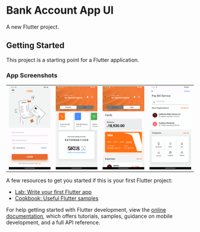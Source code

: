 # Bank Account App UI

A new Flutter project.

## Getting Started

This project is a starting point for a Flutter application.

### App Screenshots
<div align="center">
    <table>
        <tr>
            <td valign="top"><img src="Screenshot_1719685250.png" alt="Sign In" width="300"/></td>
            <td valign="top"><img src="Screenshot_1719685225.png" alt="Restaurant_Home" width="300"/></td>
            <td valign="top"><img src="Screenshot_1719685173.png" alt="Supermarket_Home" width="300"/></td>
          <td valign="top"><img src="Screenshot_1719683650.png" alt="Tickets" width="300"/></td>
<!--             <td valign="top"><img src="./Tourism_Home.png" alt="Tourism_Home" width="300"/></td>
            <td valign="top"><img src="./Utility_Bills_Home.png" alt="Utility_Bills_Home" width="300"/></td> -->
        </tr>
        <tr>
<!--             <td><em>Sign In Screen</em></td>
            <td><em>Settings Page</em></td>
            <td><em>User Profile</em></td> -->
        </tr>
    </table>
</div>


A few resources to get you started if this is your first Flutter project:

- [Lab: Write your first Flutter app](https://docs.flutter.dev/get-started/codelab)
- [Cookbook: Useful Flutter samples](https://docs.flutter.dev/cookbook)

For help getting started with Flutter development, view the
[online documentation](https://docs.flutter.dev/), which offers tutorials,
samples, guidance on mobile development, and a full API reference.
